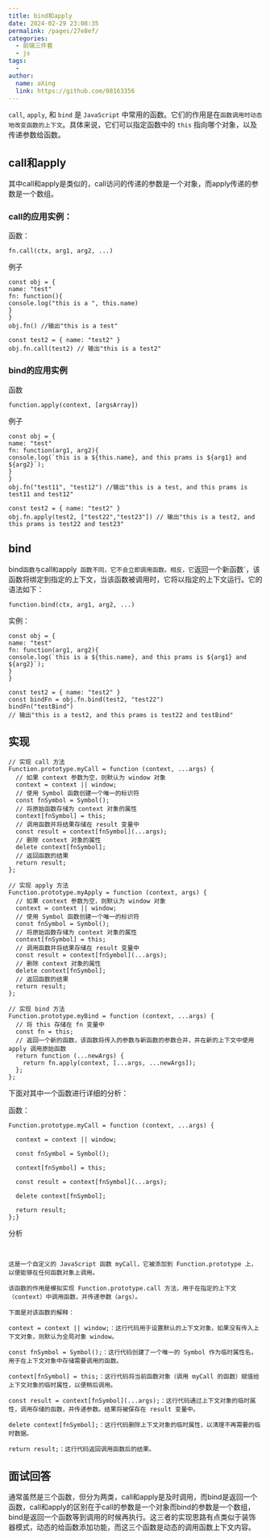 ```yaml
---
title: bind和apply
date: 2024-02-29 23:08:35
permalink: /pages/27e8ef/
categories:
  - 前端三件套
  - js
tags:
  - 
author: 
  name: aXing
  link: https://github.com/08163356
---
```


`call`, `apply`, 和 `bind` 是 `JavaScript` 中常用的函数。它们的作用是在`函数调用时动态地改变函数的上下文`。具体来说，它们可以指定函数中的 `this` 指向哪个对象，以及传递参数给函数。

<!-- more -->

## call和apply

其中call和apply是类似的，call访问的传递的参数是一个对象，而apply传递的参数是一个数组。

### call的应用实例：

函数：

```
fn.call(ctx, arg1, arg2, ...)
```

例子

```
const obj = {
name: "test"
fn: function(){
console.log("this is a ", this.name)
}
}
obj.fn() //输出"this is a test"

const test2 = { name: "test2" }
obj.fn.call(test2) // 输出"this is a test2"
```

### bind的应用实例

函数

```
function.apply(context, [argsArray])
```

例子

```
const obj = {
name: "test"
fn: function(arg1, arg2){
console.log(`this is a ${this.name}, and this prams is ${arg1} and ${arg2}`);
}
}
obj.fn("test11", "test12") //输出"this is a test, and this prams is test11 and test12"

const test2 = { name: "test2" }
obj.fn.apply(test2, ["test22","test23"]) // 输出"this is a test2, and this prams is test22 and test23"
```

## bind

bind` 函数与 `call` 和 `apply` 函数不同，它不会立即调用函数。相反，它`返回一个新函数`，该函数将绑定到指定的上下文，当该函数被调用时，它将以指定的上下文运行。它的语法如下：

```
function.bind(ctx, arg1, arg2, ...)
```

实例：

```
const obj = {
name: "test"
fn: function(arg1, arg2){
console.log(`this is a ${this.name}, and this prams is ${arg1} and ${arg2}`);
}
}

const test2 = { name: "test2" }
const bindFn = obj.fn.bind(test2, "test22")
bindFn("testBind")
// 输出"this is a test2, and this prams is test22 and testBind"
```

## 实现

```
// 实现 call 方法
Function.prototype.myCall = function (context, ...args) {
  // 如果 context 参数为空，则默认为 window 对象
  context = context || window;
  // 使用 Symbol 函数创建一个唯一的标识符
  const fnSymbol = Symbol();
  // 将原始函数存储为 context 对象的属性
  context[fnSymbol] = this;
  // 调用函数并将结果存储在 result 变量中
  const result = context[fnSymbol](...args);
  // 删除 context 对象的属性
  delete context[fnSymbol];
  // 返回函数的结果
  return result;
};

// 实现 apply 方法
Function.prototype.myApply = function (context, args) {
  // 如果 context 参数为空，则默认为 window 对象
  context = context || window;
  // 使用 Symbol 函数创建一个唯一的标识符
  const fnSymbol = Symbol();
  // 将原始函数存储为 context 对象的属性
  context[fnSymbol] = this;
  // 调用函数并将结果存储在 result 变量中
  const result = context[fnSymbol](...args);
  // 删除 context 对象的属性
  delete context[fnSymbol];
  // 返回函数的结果
  return result;
};

// 实现 bind 方法
Function.prototype.myBind = function (context, ...args) {
  // 将 this 存储在 fn 变量中
  const fn = this;
  // 返回一个新的函数，该函数将传入的参数与新函数的参数合并，并在新的上下文中使用 apply 调用原始函数
  return function (...newArgs) {
    return fn.apply(context, [...args, ...newArgs]);
  };
};

```

下面对其中一个函数进行详细的分析：

函数：

```
Function.prototype.myCall = function (context, ...args) {
  
  context = context || window;
  
  const fnSymbol = Symbol();
  
  context[fnSymbol] = this;
  
  const result = context[fnSymbol](...args);
  
  delete context[fnSymbol];
  
  return result;
};}
```

分析

```


这是一个自定义的 JavaScript 函数 myCall，它被添加到 Function.prototype 上，以便能够在任何函数对象上调用。

该函数的作用是模拟实现 Function.prototype.call 方法，用于在指定的上下文（context）中调用函数，并传递参数（args）。

下面是对该函数的解释：

context = context || window;：这行代码用于设置默认的上下文对象，如果没有传入上下文对象，则默认为全局对象 window。

const fnSymbol = Symbol();：这行代码创建了一个唯一的 Symbol 作为临时属性名，用于在上下文对象中存储需要调用的函数。

context[fnSymbol] = this;：这行代码将当前函数对象（调用 myCall 的函数）赋值给上下文对象的临时属性，以便稍后调用。

const result = context[fnSymbol](...args);：这行代码通过上下文对象的临时属性，调用存储的函数，并传递参数。结果将被保存在 result 变量中。

delete context[fnSymbol];：这行代码删除上下文对象的临时属性，以清理不再需要的临时数据。

return result;：这行代码返回调用函数后的结果。
```

## 面试回答

通常虽然是三个函数，但分为两类，call和apply是及时调用，而bind是返回一个函数，call和apply的区别在于call的参数是一个对象而bind的参数是一个数组，bind是返回一个函数等到调用的时候再执行。这三者的实现思路有点类似于装饰器模式，动态的给函数添加功能，而这三个函数是动态的调用函数上下文内容。